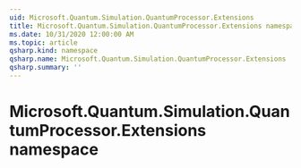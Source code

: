 ```yaml
---
uid: Microsoft.Quantum.Simulation.QuantumProcessor.Extensions
title: Microsoft.Quantum.Simulation.QuantumProcessor.Extensions namespace
ms.date: 10/31/2020 12:00:00 AM
ms.topic: article
qsharp.kind: namespace
qsharp.name: Microsoft.Quantum.Simulation.QuantumProcessor.Extensions
qsharp.summary: ''
---
```


# Microsoft.Quantum.Simulation.QuantumProcessor.Extensions namespace



